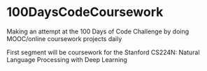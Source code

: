 # 100DaysCodeCoursework
Making an attempt at the 100 Days of Code Challenge by doing MOOC/online coursework projects daily


First segment will be coursework for the Stanford CS224N: Natural Language Processing with Deep Learning
